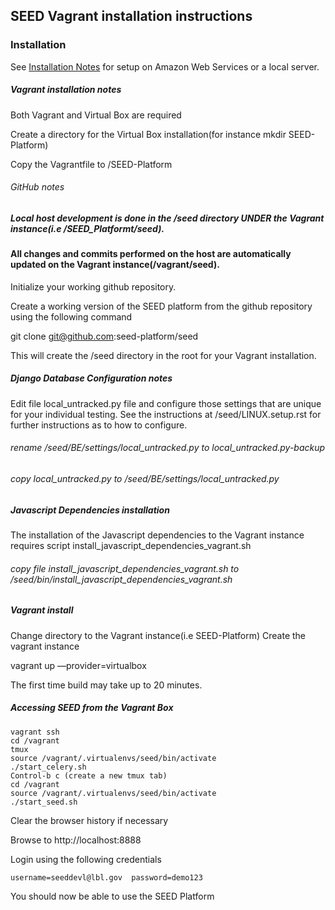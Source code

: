 
## SEED Vagrant installation instructions

### Installation
See [Installation Notes](http://www.github.com/seed-platform/seed/wiki/Installation) for setup on Amazon Web Services or a local server.

##### Vagrant installation notes
Both Vagrant and Virtual Box are required

Create a directory for the Virtual Box installation(for instance mkdir SEED-Platform)

Copy the Vagrantfile to /SEED-Platform

###### GitHub notes
##### Local host development is done in the /seed directory UNDER the Vagrant instance(i.e /SEED_Platformt/seed).
#### All changes and commits performed on the host are automatically updated on the Vagrant instance(/vagrant/seed).  

Initialize your working github repository.

Create a working version of the SEED platform from the github repository using the following command 
 
 git clone git@github.com:seed-platform/seed

This will create the /seed directory in the root for your Vagrant installation.

##### Django Database Configuration notes
Edit file local_untracked.py file and configure those settings that are unique for your individual testing.
See the instructions at /seed/LINUX.setup.rst for further instructions as to how to configure. 

###### rename /seed/BE/settings/local_untracked.py to local_untracked.py-backup

###### copy local_untracked.py to /seed/BE/settings/local_untracked.py

##### Javascript Dependencies installation
The installation of the Javascript dependencies to the Vagrant instance requires script install_javascript_dependencies_vagrant.sh
###### copy file install_javascript_dependencies_vagrant.sh to /seed/bin/install_javascript_dependencies_vagrant.sh

##### Vagrant install
Change directory to the Vagrant instance(i.e SEED-Platform)
Create the vagrant instance

   vagrant up —provider=virtualbox

The first time build may take up to 20 minutes.

#####  Accessing SEED from the Vagrant Box
    vagrant ssh
    cd /vagrant
    tmux
    source /vagrant/.virtualenvs/seed/bin/activate
    ./start_celery.sh
    Control-b c (create a new tmux tab)
    cd /vagrant
    source /vagrant/.virtualenvs/seed/bin/activate
    ./start_seed.sh

Clear the browser history if necessary

Browse to http://localhost:8888

Login using the following credentials

    username=seeddevl@lbl.gov  password=demo123

You should now be able to use the SEED Platform
